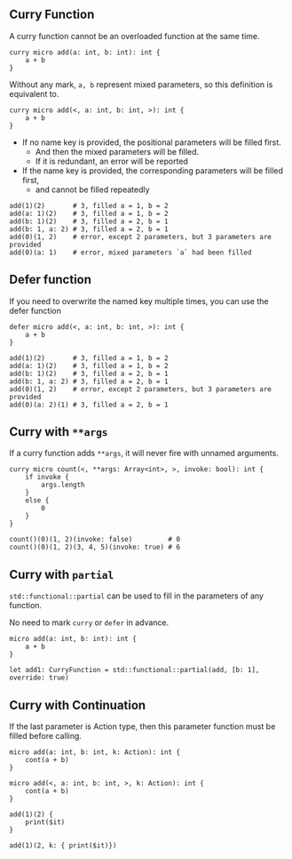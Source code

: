 ## Curry Function

A curry function cannot be an overloaded function at the same time.

```valkyrie
curry micro add(a: int, b: int): int {
    a + b
}
```

Without any mark, `a, b` represent mixed parameters, so this definition is equivalent to.

```valkyrie
curry micro add(<, a: int, b: int, >): int {
    a + b
}
```

- If no name key is provided, the positional parameters will be filled first.
  - And then the mixed parameters will be filled.
  - If it is redundant, an error will be reported
- If the name key is provided, the corresponding parameters will be filled first,
  - and cannot be filled repeatedly

```valkyrie
add(1)(2)       # 3, filled a = 1, b = 2
add(a: 1)(2)    # 3, filled a = 1, b = 2
add(b: 1)(2)    # 3, filled a = 2, b = 1
add(b: 1, a: 2) # 3, filled a = 2, b = 1
add(0)(1, 2)    # error, except 2 parameters, but 3 parameters are provided
add(0)(a: 1)    # error, mixed parameters `a` had been filled
```

## Defer function

If you need to overwrite the named key multiple times, you can use the defer function

```valkyrie
defer micro add(<, a: int, b: int, >): int {
    a + b
}
```



```valkyrie
add(1)(2)       # 3, filled a = 1, b = 2
add(a: 1)(2)    # 3, filled a = 1, b = 2
add(b: 1)(2)    # 3, filled a = 2, b = 1
add(b: 1, a: 2) # 3, filled a = 2, b = 1
add(0)(1, 2)    # error, except 2 parameters, but 3 parameters are provided
add(0)(a: 2)(1) # 3, filled a = 2, b = 1
```


## Curry with `**args`

If a curry function adds `**args`, it will never fire with unnamed arguments.

```valkyrie
curry micro count(<, **args: Array<int>, >, invoke: bool): int {
    if invoke {
        args.length
    }
    else {
        0
    }
}
```

```valkyrie
count()(0)(1, 2)(invoke: false)         # 0
count()(0)(1, 2)(3, 4, 5)(invoke: true) # 6
```



## Curry with `partial`

`std::functional::partial` can be used to fill in the parameters of any function.

No need to mark `curry` or `defer` in advance.

```valkyrie
micro add(a: int, b: int): int {
    a + b
}

let add1: CurryFunction = std::functional::partial(add, [b: 1], override: true)
```



## Curry with Continuation

If the last parameter is Action type, then this parameter function must be filled before calling.

```valkyrie
micro add(a: int, b: int, k: Action): int {
    cont(a + b)
}
```


```valkyrie
micro add(<, a: int, b: int, >, k: Action): int {
    cont(a + b)
}
```


```valkyrie
add(1)(2) {
    print($it)
}

add(1)(2, k: { print($it)})
```



